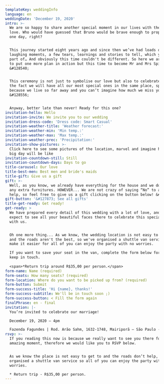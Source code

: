 ```yaml
---
templateKey: weddingInfo
language: en
weddingDate: 'December 19, 2020'
intro: >-
  We are so happy to share another special moment in our lives with the ones we
  love. Who would have guessed that Bruno would be brave enough to propose to me
  one day, right?


  This journey started eight years ago and since then we’ve had loads of
  laughing moments, a few tears, learnings and stories to tell, which you were
  part of… And obviously this time couldn't be different. So here we are, ready
  to put one more plan in action but this time to become Mr and Mrs Spitti.
  &#128540;


  This ceremony is not just to symbolise our love but also to celebrate life and
  the fact we will have all our most special ones in the same place, specially
  because we live so far away and you can’t imagine how much we miss you all.
  &#128556;


  Anyway, better late than never! Ready for this one?
invitation-hello: Hello
invitation-invite: We invite you to our wedding
invitation-dress-code: 'Dress code: Smart Casual'
invitation-weather-title: 'Weather forecast:'
invitation-weather-min: 'Min temp.:'
invitation-weather-max: 'Max temp.:'
invitation-weather-prec: 'Precipitation:'
invitation-show-pictures: >-
  Click here to see some pictures of the location, marvel and imagine how the
  big day will be like
invitation-countdown-still: Still
invitation-countdown-days: Days to go
title-carousel: Our love
title-best-men: Best men and bride's maids
title-gift: Give us a gift
gift: >-
  Well, as you know, we already have everything for the house and we don’t need
  any extra furnitures. HOWEVER... We are not crazy of saying “No” to a little
  help, so feel free to give us a gift clicking on the button below! &#128513;
gift-button: '&#127873; See all gifts'
title-get-ready: Get ready!
get-ready: >
  We have prepared every detail of this wedding with a lot of love, and truly
  expect to see all your beautiful faces there to celebrate this special moment
  with us.


  Oh one more thing... As we know, the wedding location is not easy to get to
  and the roads aren't the best, so we've organised a shuttle van service to
  make it easier for all of you can enjoy the party with no worries.

  If you want to save your seat in the van, complete the form below for us to
  keep in touch.
   
  <span>*Return trip around R$35,00 per person.</span>
form-name: Name (required)
form-seats: How many seats? (required)
form-location: Where do you want to be picked up from? (required)
form-button: Submit
form-success-title: 'Hi {name}, thanks!'
form-success-subtitle: We'll be in touch soon ;)
form-success-button: < Fill the form again
finalPhrase: en - final
invitation: |-
  You’re invited to celebrate our marriage!

  December 19, 2020 – 4pm

  Fazenda Fagundes | Rod. Arão Sahm, 1632-1748, Mairiporã – São Paulo - Brazil
rsvp: >-
  If you reading this now is because we really want to see you there for this
  amazing moment, therefore we would like you to RSVP below.


  As we know the place is not easy to get to and the roads don’t help, we have
  organised a shuttle van service so all of you can enjoy the party with no
  worries.

  * Return trip - R$35,00 per person.
---
```

